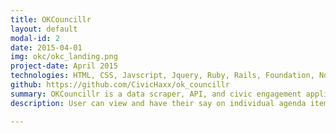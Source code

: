 ```yaml
---
title: OKCouncillr
layout: default
modal-id: 2
date: 2015-04-01
img: okc/okc_landing.png
project-date: April 2015
technologies: HTML, CSS, Javscript, Jquery, Ruby, Rails, Foundation, Nokogiri
github: https://github.com/CivicHaxx/ok_councillr 
summary: OKCouncillr is a data scraper, API, and civic engagement application for the City of Toronto. The scraper pulls data from Toronto City Council meeting agendas and parses it into a database, the API serves the data up as JSON, and the app allows people to have their say on individual agenda items and view the voting history of their city councillors. View it live at <a class="underline-link" href="http://okcouncillr.cloudapp.net/">http://okcouncillr.cloudapp.net/</a>.
description: User can view and have their say on individual agenda items <img class="img-responsive img-centered" src="img/portfolio/okc/okc_items_show.png"> Users can see their voting history, and find out their ward and councillor <img class="img-responsive img-centered" src="img/portfolio/okc/okc_myvotes.png">  Search for items and see how other users voted <img class="img-responsive img-centered" src="img/portfolio/okc/okc_items_index.png"> Learn more about Toronto City Councillors; <br> see their voting history and get their contact information <img class="img-responsive img-centered" src="img/portfolio/okc/okc_councillors.png"> 

---
```

